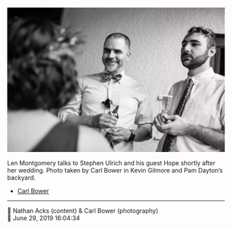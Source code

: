 ![Len Montgomery talks to Stephen Ulrich and his guest Hope](assets/5eab2fd6bb240c5f7a6d2ba9fc456b3e.webp)

Len Montgomery talks to Stephen Ulrich and his guest Hope shortly after her wedding. Photo taken by Carl Bower in Kevin Gilmore and Pam Dayton’s backyard.

* [Carl Bower](https://carlbowerphotos.com)

- - - -

<span aria-hidden="true">👥</span> Nathan Acks (content) & Carl Bower (photography)  
<span aria-hidden="true">📅</span> June 29, 2019 16:04:34
